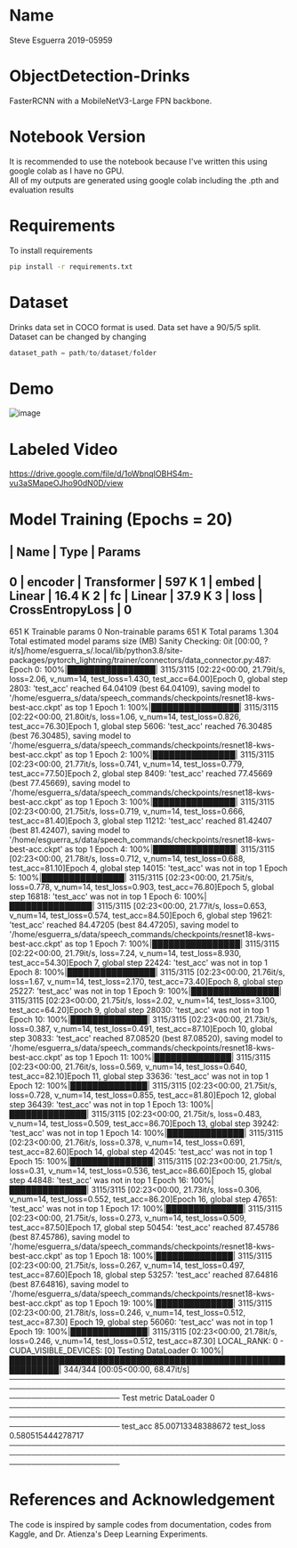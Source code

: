# Name
Steve Esguerra
2019-05959

# ObjectDetection-Drinks
FasterRCNN with a MobileNetV3-Large FPN backbone. 

# Notebook Version

It is recommended to use the notebook because I've written this using google colab as I have no GPU. <br>
All of my outputs are generated using google colab including the .pth and evaluation results

# Requirements

To install requirements
```bash
pip install -r requirements.txt
```

# Dataset
Drinks data set in COCO format is used. Data set have a 90/5/5 split. Dataset can be changed by changing 
```python
dataset_path = path/to/dataset/folder
```

# Demo

![image](https://user-images.githubusercontent.com/52521318/166323171-c317cc2a-7710-4611-9553-579da857dc1a.png)

# Labeled Video

https://drive.google.com/file/d/1oWbnqIOBHS4m-vu3aSMapeOJho90dN0D/view

# Model Training (Epochs = 20)

  | Name    | Type             | Params
---------------------------------------------
0 | encoder | Transformer      | 597 K
1 | embed   | Linear           | 16.4 K
2 | fc      | Linear           | 37.9 K
3 | loss    | CrossEntropyLoss | 0
---------------------------------------------
651 K     Trainable params
0         Non-trainable params
651 K     Total params
1.304     Total estimated model params size (MB)
Sanity Checking: 0it [00:00, ?it/s]/home/esguerra_s/.local/lib/python3.8/site-packages/pytorch_lightning/trainer/connectors/data_connector.py:487: 
Epoch 0: 100%|████████████████| 3115/3115 [02:22<00:00, 21.79it/s, loss=2.06, v_num=14, test_loss=1.430, test_acc=64.00]Epoch 0, global step 2803: 'test_acc' reached 64.04109 (best 64.04109), saving model to '/home/esguerra_s/data/speech_commands/checkpoints/resnet18-kws-best-acc.ckpt' as top 1
Epoch 1: 100%|████████████████| 3115/3115 [02:22<00:00, 21.80it/s, loss=1.06, v_num=14, test_loss=0.826, test_acc=76.30]Epoch 1, global step 5606: 'test_acc' reached 76.30485 (best 76.30485), saving model to '/home/esguerra_s/data/speech_commands/checkpoints/resnet18-kws-best-acc.ckpt' as top 1
Epoch 2: 100%|███████████████| 3115/3115 [02:23<00:00, 21.77it/s, loss=0.741, v_num=14, test_loss=0.779, test_acc=77.50]Epoch 2, global step 8409: 'test_acc' reached 77.45669 (best 77.45669), saving model to '/home/esguerra_s/data/speech_commands/checkpoints/resnet18-kws-best-acc.ckpt' as top 1
Epoch 3: 100%|███████████████| 3115/3115 [02:23<00:00, 21.75it/s, loss=0.719, v_num=14, test_loss=0.666, test_acc=81.40]Epoch 3, global step 11212: 'test_acc' reached 81.42407 (best 81.42407), saving model to '/home/esguerra_s/data/speech_commands/checkpoints/resnet18-kws-best-acc.ckpt' as top 1
Epoch 4: 100%|███████████████| 3115/3115 [02:23<00:00, 21.78it/s, loss=0.712, v_num=14, test_loss=0.688, test_acc=81.10]Epoch 4, global step 14015: 'test_acc' was not in top 1
Epoch 5: 100%|███████████████| 3115/3115 [02:23<00:00, 21.75it/s, loss=0.778, v_num=14, test_loss=0.903, test_acc=76.80]Epoch 5, global step 16818: 'test_acc' was not in top 1
Epoch 6: 100%|███████████████| 3115/3115 [02:23<00:00, 21.77it/s, loss=0.653, v_num=14, test_loss=0.574, test_acc=84.50]Epoch 6, global step 19621: 'test_acc' reached 84.47205 (best 84.47205), saving model to '/home/esguerra_s/data/speech_commands/checkpoints/resnet18-kws-best-acc.ckpt' as top 1
Epoch 7: 100%|████████████████| 3115/3115 [02:22<00:00, 21.79it/s, loss=7.24, v_num=14, test_loss=8.930, test_acc=54.30]Epoch 7, global step 22424: 'test_acc' was not in top 1
Epoch 8: 100%|████████████████| 3115/3115 [02:23<00:00, 21.76it/s, loss=1.67, v_num=14, test_loss=2.170, test_acc=73.40]Epoch 8, global step 25227: 'test_acc' was not in top 1
Epoch 9: 100%|████████████████| 3115/3115 [02:23<00:00, 21.75it/s, loss=2.02, v_num=14, test_loss=3.100, test_acc=64.20]Epoch 9, global step 28030: 'test_acc' was not in top 1
Epoch 10: 100%|██████████████| 3115/3115 [02:23<00:00, 21.73it/s, loss=0.387, v_num=14, test_loss=0.491, test_acc=87.10]Epoch 10, global step 30833: 'test_acc' reached 87.08520 (best 87.08520), saving model to '/home/esguerra_s/data/speech_commands/checkpoints/resnet18-kws-best-acc.ckpt' as top 1
Epoch 11: 100%|██████████████| 3115/3115 [02:23<00:00, 21.76it/s, loss=0.569, v_num=14, test_loss=0.640, test_acc=82.10]Epoch 11, global step 33636: 'test_acc' was not in top 1
Epoch 12: 100%|██████████████| 3115/3115 [02:23<00:00, 21.75it/s, loss=0.728, v_num=14, test_loss=0.855, test_acc=81.80]Epoch 12, global step 36439: 'test_acc' was not in top 1
Epoch 13: 100%|██████████████| 3115/3115 [02:23<00:00, 21.75it/s, loss=0.483, v_num=14, test_loss=0.509, test_acc=86.70]Epoch 13, global step 39242: 'test_acc' was not in top 1
Epoch 14: 100%|██████████████| 3115/3115 [02:23<00:00, 21.76it/s, loss=0.378, v_num=14, test_loss=0.691, test_acc=82.60]Epoch 14, global step 42045: 'test_acc' was not in top 1
Epoch 15: 100%|███████████████| 3115/3115 [02:23<00:00, 21.75it/s, loss=0.31, v_num=14, test_loss=0.536, test_acc=86.60]Epoch 15, global step 44848: 'test_acc' was not in top 1
Epoch 16: 100%|██████████████| 3115/3115 [02:23<00:00, 21.73it/s, loss=0.306, v_num=14, test_loss=0.552, test_acc=86.20]Epoch 16, global step 47651: 'test_acc' was not in top 1
Epoch 17: 100%|██████████████| 3115/3115 [02:23<00:00, 21.75it/s, loss=0.273, v_num=14, test_loss=0.509, test_acc=87.50]Epoch 17, global step 50454: 'test_acc' reached 87.45786 (best 87.45786), saving model to '/home/esguerra_s/data/speech_commands/checkpoints/resnet18-kws-best-acc.ckpt' as top 1
Epoch 18: 100%|██████████████| 3115/3115 [02:23<00:00, 21.75it/s, loss=0.267, v_num=14, test_loss=0.497, test_acc=87.60]Epoch 18, global step 53257: 'test_acc' reached 87.64816 (best 87.64816), saving model to '/home/esguerra_s/data/speech_commands/checkpoints/resnet18-kws-best-acc.ckpt' as top 1
Epoch 19: 100%|██████████████| 3115/3115 [02:23<00:00, 21.78it/s, loss=0.246, v_num=14, test_loss=0.512, test_acc=87.30]
Epoch 19, global step 56060: 'test_acc' was not in top 1
Epoch 19: 100%|██████████████| 3115/3115 [02:23<00:00, 21.78it/s, loss=0.246, v_num=14, test_loss=0.512, test_acc=87.30]
LOCAL_RANK: 0 - CUDA_VISIBLE_DEVICES: [0]
Testing DataLoader 0: 100%|███████████████████████████████████████████████████████████| 344/344 [00:05<00:00, 68.47it/s]
────────────────────────────────────────────────────────────────────────────────────────────────────────────────────────
       Test metric             DataLoader 0
────────────────────────────────────────────────────────────────────────────────────────────────────────────────────────
        test_acc             85.00713348388672
        test_loss            0.580515444278717
────────────────────────────────────────────────────────────────────────────────────────────────────────────────────────


 
 # References and Acknowledgement
 The code is inspired by sample codes from documentation, codes from Kaggle, and Dr. Atienza's Deep Learning Experiments.
